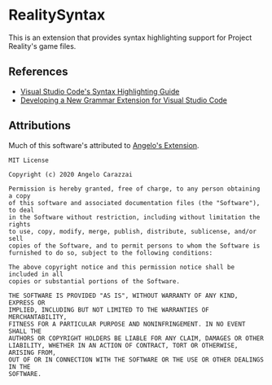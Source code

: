 # RealitySyntax

This is an extension that provides syntax highlighting support for Project Reality's game files.

## References

* [Visual Studio Code's Syntax Highlighting Guide](https://code.visualstudio.com/api/language-extensions/syntax-highlight-guide)
* [Developing a New Grammar Extension for Visual Studio Code](https://code.visualstudio.com/api/language-extensions/syntax-highlight-guide#developing-a-new-grammar-extension)

## Attributions

Much of this software's attributed to [Angelo's Extension](https://github.com/angelocarazzai/vscode-bf1942).

```
MIT License

Copyright (c) 2020 Angelo Carazzai

Permission is hereby granted, free of charge, to any person obtaining a copy
of this software and associated documentation files (the "Software"), to deal
in the Software without restriction, including without limitation the rights
to use, copy, modify, merge, publish, distribute, sublicense, and/or sell
copies of the Software, and to permit persons to whom the Software is
furnished to do so, subject to the following conditions:

The above copyright notice and this permission notice shall be included in all
copies or substantial portions of the Software.

THE SOFTWARE IS PROVIDED "AS IS", WITHOUT WARRANTY OF ANY KIND, EXPRESS OR
IMPLIED, INCLUDING BUT NOT LIMITED TO THE WARRANTIES OF MERCHANTABILITY,
FITNESS FOR A PARTICULAR PURPOSE AND NONINFRINGEMENT. IN NO EVENT SHALL THE
AUTHORS OR COPYRIGHT HOLDERS BE LIABLE FOR ANY CLAIM, DAMAGES OR OTHER
LIABILITY, WHETHER IN AN ACTION OF CONTRACT, TORT OR OTHERWISE, ARISING FROM,
OUT OF OR IN CONNECTION WITH THE SOFTWARE OR THE USE OR OTHER DEALINGS IN THE
SOFTWARE.
```

